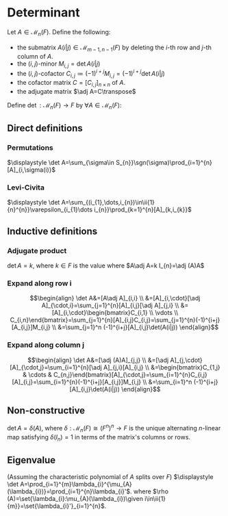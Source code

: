 # Determinant
Let $A\in \mathcal{M}_{n}(F)$.
Define the following:
- the submatrix $A(i|j)\in \mathcal{M}_{m-1,n-1}(F)$ by deleting the $i$-th row and $j$-th column of $A$.
- the $(i,j)$-minor $M_{i,j}=\det A(i|j)$
- the $(i,j)$-cofactor $C_{i,j}\coloneqq(-1)^{i+j}M_{i,j}=(-1)^{i+j}\det A(i|j)$
- the cofactor matrix $C=[C_{i,j}]_{n\times n}$ of $A$.
- the adjugate matrix $\adj A=C\transpose$

Define $\det:\mathcal{M}_{n}(F)\to F$ by $\forall A\in\mathcal{M}_{n}(F):$
## Direct definitions
### Permutations
$\displaystyle \det A=\sum_{\sigma\in S_{n}}\sgn(\sigma)\prod_{i=1}^{n}[A]_{i,\sigma(i)}$
### Levi-Civita
$\displaystyle \det A=\sum_{(i_{1},\dots,i_{n})\in\ii{1}{n}^{n}}\varepsilon_{i_{1}\dots i_{n}}\prod_{k=1}^{n}[A]_{k,i_{k}}$
## Inductive definitions
### Adjugate product
$\det A=k$, where $k\in F$ is the value where $A\adj A=k I_{n}=\adj (A)A$
### Expand along row i
$$\begin{align}
\det A&=[A\adj A]_{i,i} \\
&=[A]_{i,\cdot}[\adj A]_{\cdot,i}=\sum_{j=1}^{n}[A]_{i,j}[\adj A]_{j,i} \\
&=[A]_{i,\cdot}\begin{bmatrix}C_{i,1} \\ \vdots \\ C_{i,n}\end{bmatrix}=\sum_{j=1}^{n}[A]_{i,j}C_{i,j}=\sum_{j=1}^{n}(-1)^{i+j}[A_{i,j}]M_{i,j} \\
&=\sum_{j=1}^n (-1)^{i+j}[A]_{i,j}\det(A(i|j))
\end{align}$$
### Expand along column j
$$\begin{align}
\det A&=[\adj (A)A]_{j,j} \\
&=[\adj A]_{j,\cdot}[A]_{\cdot,j}=\sum_{i=1}^{n}[\adj A]_{j,i}[A]_{i,j} \\
&=\begin{bmatrix}C_{1,j} & \cdots & C_{n,j}\end{bmatrix}[A]_{\cdot,j}=\sum_{i=1}^{n}C_{i,j}[A]_{i,j}=\sum_{i=1}^{n}(-1)^{i+j}[A_{i,j}]M_{i,j} \\
&=\sum_{i=1}^n (-1)^{i+j}[A]_{i,j}\det(A(i|j))
\end{align}$$
## Non-constructive
$\det A=\delta(A)$, where $\delta:\mathcal{M}_{n}(F)\cong(F^{n})^{n}\to F$ is the unique alternating $n$-linear map satisfying $\delta(I_{n})=1$ in terms of the matrix's columns or rows.
## Eigenvalue
(Assuming the characteristic polynomial of $A$ splits over $F$)
$\displaystyle \det A=\prod_{i=1}^{m}\lambda_{i}^{\mu_{A}(\lambda_{i})}=\prod_{i=1}^{n}\lambda_{i}'$. where $\rho (A)=\set{\lambda_{i}:\mu_{A}(\lambda_{i})\given i\in\ii{1}{m}}=\set{\lambda_{i}'}_{i=1}^{n}$.